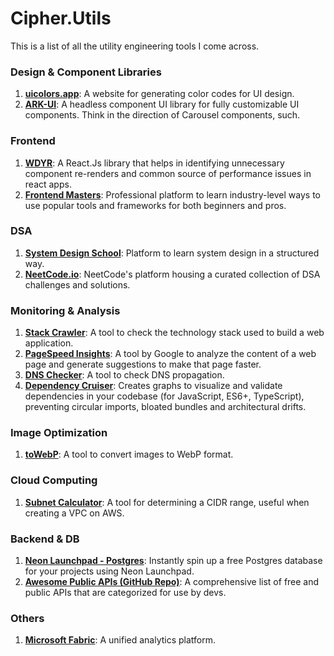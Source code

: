 # Cipher.Utils

This is a list of all the utility engineering tools I come across.

### Design & Component Libraries

1. **[uicolors.app](https://uicolors.app/)**: A website for generating color codes for UI design.
2. **[ARK-UI](https://ark-ui.com/)**: A headless component UI library for fully customizable UI components. Think in the direction of Carousel components, such.

### Frontend

1. **[WDYR](https://github.com/welldone-software/why-did-you-render)**: A React.Js library that helps in identifying unnecessary component re-renders and common source of performance issues in react apps.
2. **[Frontend Masters](https://frontendmasters.com/dashboard/)**: Professional platform to learn industry-level ways to use popular tools and frameworks for both beginners and pros.  

### DSA

1. **[System Design School](https://systemdesignschool.io/)**: Platform to learn system design in a structured way.
2. **[NeetCode.io](https://neetcode.io/practice)**: NeetCode's platform housing a curated collection of DSA challenges and solutions.
 
### Monitoring & Analysis

1.  **[Stack Crawler](https://stackcrawler.com/)**: A tool to check the technology stack used to build a web application.
2.  **[PageSpeed Insights](https://pagespeed.web.dev/)**: A tool by Google to analyze the content of a web page and generate suggestions to make that page faster.
3.  **[DNS Checker](https://dnschecker.org/)**: A tool to check DNS propagation.
4. **[Dependency Cruiser](https://www.npmjs.com/package/dependency-cruiser)**: Creates graphs to visualize and validate dependencies in your codebase (for JavaScript, ES6+, TypeScript), preventing circular imports, bloated bundles and architectural drifts.
 
### Image Optimization

1.  **[toWebP](https://towebp.io/)**: A tool to convert images to WebP format.

### Cloud Computing

1.  **[Subnet Calculator](https://www.subnet-calculator.com/)**: A tool for determining a CIDR range, useful when creating a VPC on AWS.

### Backend & DB

1.  **[Neon Launchpad - Postgres](https://neon.tech/launchpad)**: Instantly spin up a free Postgres database for your projects using Neon Launchpad.
2. **[Awesome Public APIs (GitHub Repo)](https://github.com/public-apis/public-apis)**: A comprehensive list of free and public APIs that are categorized for use by devs.

### Others

1. **[Microsoft Fabric](https://app.fabric.microsoft.com/)**: A unified analytics platform.
